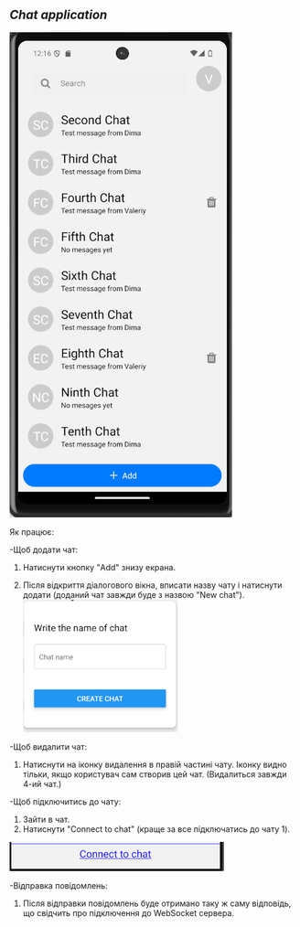 ## _Chat application_

![alt text](app/assets/image-1.png)

Як працює:

  -Щоб додати чат:

  1. Натиснути кнопку "Add" знизу екрана.

  2. Після відкриття діалогового вікна, вписати назву чату і натиснути додати (доданий чат завжди буде з назвою "New chat").
  ![alt text](app/assets/image-2.png)

  -Щоб видалити чат:

  1. Натиснути на іконку видалення в правій частині чату. Іконку видно тільки, якщо користувач сам створив цей чат. (Видалиться завжди 4-ий чат.)

  -Щоб підключитись до чату:

  1. Зайти в чат.
  2. Натиснути "Connect to chat" (краще за все підключатись до чату 1).

  ![alt text](app/assets/image-3.png)
  
  -Відправка повідомлень:

  1. Після відправки повідомлень буде отримано таку ж саму відповідь, що свідчить про підключення до WebSocket сервера.
